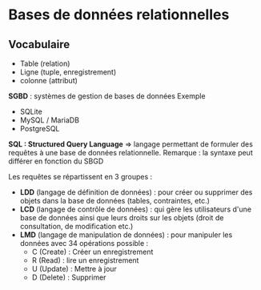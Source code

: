# Bases de données relationnelles

## Vocabulaire

- Table (relation)
- Ligne (tuple, enregistrement) 
- colonne (attribut) 

**SGBD** : systèmes de gestion de bases de données
Exemple 
- SQLite
- MySQL / MariaDB
- PostgreSQL 


**SQL : Structured Query Language** => langage permettant de formuler des requêtes à une base de données relationnelle. 
Remarque : la syntaxe peut différer en fonction du SBGD

Les requêtes se répartissent en 3 groupes : 
- **LDD** (langage de définition de données) : pour créer ou supprimer des objets dans la base de données (tables, contraintes, etc.)
- **LCD** (langage de contrôle de données) : qui gère les utilisateurs d'une base de données ainsi que leurs droits sur les objets (droit de consultation, de modification etc.) 
- **LMD** (langage de manipulation de données) : pour manipuler les données avec 34 opérations possible : 
    - C  (Create) : Créer un enregistrement
    - R (Read) :  lire un enregistrement
    - U (Update) :  Mettre à jour 
    - D (Delete) : Supprimer 

    


